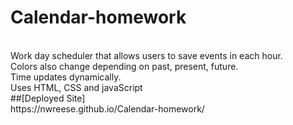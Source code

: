 # Calendar-homework
<br>
Work day scheduler that allows users to save events in each hour. 
<br>
Colors also change depending on past, present, future. 
<br>
Time updates dynamically.
<br>
Uses HTML, CSS and javaScript
<br>
##[Deployed Site]
<br>
https://nwreese.github.io/Calendar-homework/

